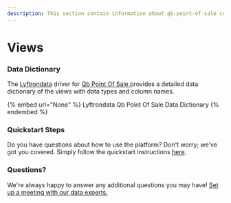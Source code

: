 ```yaml
---
description: This section contain information about qb-point-of-sale connector views information
---
```


# Views

### Data Dictionary

The [Lyftrondata](https://www.lyftrondata.com/) driver for [Qb Point Of Sale](None/)[ ](https://www.lyftrondata.com/integration/qb-point-of-sale/)provides a detailed data dictionary of the views with data types and column names.

{% embed url="None" %}
Lyftrondata Qb Point Of Sale Data Dictionary
{% endembed %}

### Quickstart Steps

Do you have questions about how to use the platform? Don't worry; we've got you covered. Simply follow the quickstart instructions [here](../README.md).

### Questions? <a href="#questions" id="questions"></a>

We're always happy to answer any additional questions you may have! [Set up a meeting with our data experts.](https://www.lyftrondata.com/book-a-meeting/)


